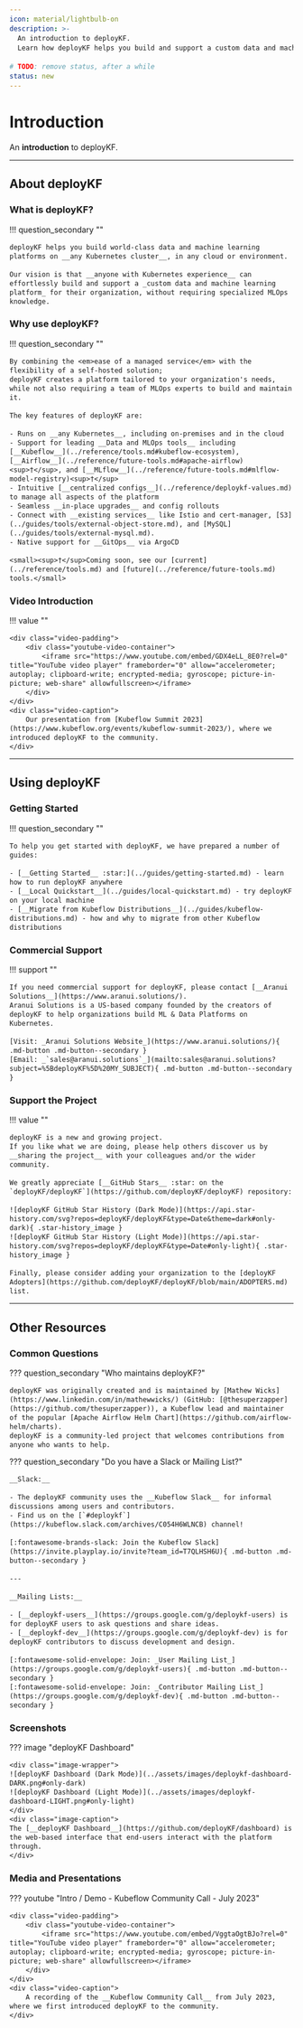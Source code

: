 ```yaml
---
icon: material/lightbulb-on
description: >-
  An introduction to deployKF.
  Learn how deployKF helps you build and support a custom data and machine learning platform on Kubernetes.

# TODO: remove status, after a while
status: new
---
```


# Introduction

An __introduction__ to deployKF.

---

## About deployKF

### __What is deployKF?__

!!! question_secondary ""

    deployKF helps you build world-class data and machine learning platforms on __any Kubernetes cluster__, in any cloud or environment.
    
    Our vision is that __anyone with Kubernetes experience__ can effortlessly build and support a _custom data and machine learning platform_ for their organization, without requiring specialized MLOps knowledge.

### __Why use deployKF?__

!!! question_secondary ""

    By combining the <em>ease of a managed service</em> with the flexibility of a self-hosted solution; 
    deployKF creates a platform tailored to your organization's needs, while not also requiring a team of MLOps experts to build and maintain it.

    The key features of deployKF are:

    - Runs on __any Kubernetes__, including on-premises and in the cloud
    - Support for leading __Data and MLOps tools__ including [__Kubeflow__](../reference/tools.md#kubeflow-ecosystem), [__Airflow__](../reference/future-tools.md#apache-airflow)<sup>†</sup>, and [__MLflow__](../reference/future-tools.md#mlflow-model-registry)<sup>†</sup>
    - Intuitive [__centralized configs__](../reference/deploykf-values.md) to manage all aspects of the platform
    - Seamless __in-place upgrades__ and config rollouts
    - Connect with __existing services__ like Istio and cert-manager, [S3](../guides/tools/external-object-store.md), and [MySQL](../guides/tools/external-mysql.md).
    - Native support for __GitOps__ via ArgoCD

    <small><sup>†</sup>Coming soon, see our [current](../reference/tools.md) and [future](../reference/future-tools.md) tools.</small>

### __Video Introduction__

!!! value ""

    <div class="video-padding">
        <div class="youtube-video-container">
            <iframe src="https://www.youtube.com/embed/GDX4eLL_8E0?rel=0" title="YouTube video player" frameborder="0" allow="accelerometer; autoplay; clipboard-write; encrypted-media; gyroscope; picture-in-picture; web-share" allowfullscreen></iframe>
        </div>
    </div>
    <div class="video-caption">
        Our presentation from [Kubeflow Summit 2023](https://www.kubeflow.org/events/kubeflow-summit-2023/), where we introduced deployKF to the community.
    </div>
    
---

## Using deployKF

### Getting Started

!!! question_secondary ""

    To help you get started with deployKF, we have prepared a number of guides:

    - [__Getting Started__ :star:](../guides/getting-started.md) - learn how to run deployKF anywhere
    - [__Local Quickstart__](../guides/local-quickstart.md) - try deployKF on your local machine
    - [__Migrate from Kubeflow Distributions__](../guides/kubeflow-distributions.md) - how and why to migrate from other Kubeflow distributions

### Commercial Support

!!! support ""

    If you need commercial support for deployKF, please contact [__Aranui Solutions__](https://www.aranui.solutions/).
    Aranui Solutions is a US-based company founded by the creators of deployKF to help organizations build ML & Data Platforms on Kubernetes.
    
    [Visit: _Aranui Solutions Website_](https://www.aranui.solutions/){ .md-button .md-button--secondary }
    [Email: _`sales@aranui.solutions`_](mailto:sales@aranui.solutions?subject=%5BdeployKF%5D%20MY_SUBJECT){ .md-button .md-button--secondary }

### Support the Project

!!! value ""

    deployKF is a new and growing project.
    If you like what we are doing, please help others discover us by __sharing the project__ with your colleagues and/or the wider community.

    We greatly appreciate [__GitHub Stars__ :star: on the `deployKF/deployKF`](https://github.com/deployKF/deployKF) repository:

    ![deployKF GitHub Star History (Dark Mode)](https://api.star-history.com/svg?repos=deployKF/deployKF&type=Date&theme=dark#only-dark){ .star-history_image }
    ![deployKF GitHub Star History (Light Mode)](https://api.star-history.com/svg?repos=deployKF/deployKF&type=Date#only-light){ .star-history_image }

    Finally, please consider adding your organization to the [deployKF Adopters](https://github.com/deployKF/deployKF/blob/main/ADOPTERS.md) list.

---

## Other Resources

### Common Questions

??? question_secondary "Who maintains deployKF?"

    deployKF was originally created and is maintained by [Mathew Wicks](https://www.linkedin.com/in/mathewwicks/) (GitHub: [@thesuperzapper](https://github.com/thesuperzapper)), a Kubeflow lead and maintainer of the popular [Apache Airflow Helm Chart](https://github.com/airflow-helm/charts).
    deployKF is a community-led project that welcomes contributions from anyone who wants to help.

??? question_secondary "Do you have a Slack or Mailing List?"

    __Slack:__

    - The deployKF community uses the __Kubeflow Slack__ for informal discussions among users and contributors.
    - Find us on the [`#deploykf`](https://kubeflow.slack.com/archives/C054H6WLNCB) channel!

    [:fontawesome-brands-slack: Join the Kubeflow Slack](https://invite.playplay.io/invite?team_id=T7QLHSH6U){ .md-button .md-button--secondary }

    ---

    __Mailing Lists:__

    - [__deploykf-users__](https://groups.google.com/g/deploykf-users) is for deployKF users to ask questions and share ideas.
    - [__deploykf-dev__](https://groups.google.com/g/deploykf-dev) is for deployKF contributors to discuss development and design.
    
    [:fontawesome-solid-envelope: Join: _User Mailing List_](https://groups.google.com/g/deploykf-users){ .md-button .md-button--secondary }
    [:fontawesome-solid-envelope: Join: _Contributor Mailing List_](https://groups.google.com/g/deploykf-dev){ .md-button .md-button--secondary }

### Screenshots

??? image "deployKF Dashboard"

    <div class="image-wrapper">
    ![deployKF Dashboard (Dark Mode)](../assets/images/deploykf-dashboard-DARK.png#only-dark)
    ![deployKF Dashboard (Light Mode)](../assets/images/deploykf-dashboard-LIGHT.png#only-light)
    </div>
    <div class="image-caption">
    The [__deployKF Dashboard__](https://github.com/deployKF/dashboard) is the web-based interface that end-users interact with the platform through.
    </div>

### Media and Presentations

??? youtube "Intro / Demo - Kubeflow Community Call - July 2023"

    <div class="video-padding">
        <div class="youtube-video-container">
            <iframe src="https://www.youtube.com/embed/VggtaOgtBJo?rel=0" title="YouTube video player" frameborder="0" allow="accelerometer; autoplay; clipboard-write; encrypted-media; gyroscope; picture-in-picture; web-share" allowfullscreen></iframe>
        </div>
    </div>
    <div class="video-caption">
        A recording of the __Kubeflow Community Call__ from July 2023, where we first introduced deployKF to the community.
    </div>
